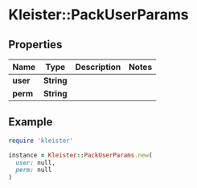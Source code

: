 # Kleister::PackUserParams

## Properties

| Name | Type | Description | Notes |
| ---- | ---- | ----------- | ----- |
| **user** | **String** |  |  |
| **perm** | **String** |  |  |

## Example

```ruby
require 'kleister'

instance = Kleister::PackUserParams.new(
  user: null,
  perm: null
)
```

